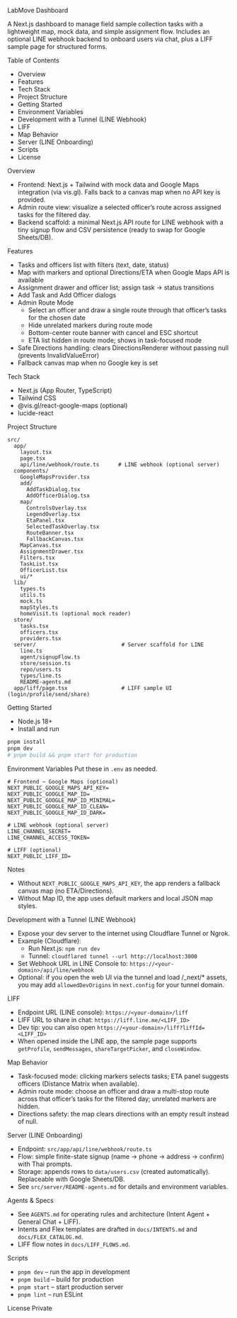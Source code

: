 LabMove Dashboard

 A Next.js dashboard to manage field sample collection tasks with a lightweight map, mock data, and simple assignment flow. Includes an optional LINE webhook backend to onboard users via chat, plus a LIFF sample page for structured forms.

Table of Contents
- Overview
- Features
- Tech Stack
- Project Structure
- Getting Started
- Environment Variables
- Development with a Tunnel (LINE Webhook)
 - LIFF
- Map Behavior
- Server (LINE Onboarding)
- Scripts
- License

Overview
- Frontend: Next.js + Tailwind with mock data and Google Maps integration (via vis.gl). Falls back to a canvas map when no API key is provided.
- Admin route view: visualize a selected officer’s route across assigned tasks for the filtered day.
- Backend scaffold: a minimal Next.js API route for LINE webhook with a tiny signup flow and CSV persistence (ready to swap for Google Sheets/DB).

Features
- Tasks and officers list with filters (text, date, status)
- Map with markers and optional Directions/ETA when Google Maps API is available
- Assignment drawer and officer list; assign task → status transitions
- Add Task and Add Officer dialogs
- Admin Route Mode
  - Select an officer and draw a single route through that officer’s tasks for the chosen date
  - Hide unrelated markers during route mode
  - Bottom-center route banner with cancel and ESC shortcut
  - ETA list hidden in route mode; shows in task-focused mode
- Safe Directions handling: clears DirectionsRenderer without passing null (prevents InvalidValueError)
- Fallback canvas map when no Google key is set

Tech Stack
- Next.js (App Router, TypeScript)
- Tailwind CSS
- @vis.gl/react-google-maps (optional)
- lucide-react

Project Structure
```text
src/
  app/
    layout.tsx
    page.tsx
    api/line/webhook/route.ts      # LINE webhook (optional server)
  components/
    GoogleMapsProvider.tsx
    add/
      AddTaskDialog.tsx
      AddOfficerDialog.tsx
    map/
      ControlsOverlay.tsx
      LegendOverlay.tsx
      EtaPanel.tsx
      SelectedTaskOverlay.tsx
      RouteBanner.tsx
      FallbackCanvas.tsx
    MapCanvas.tsx
    AssignmentDrawer.tsx
    Filters.tsx
    TaskList.tsx
    OfficerList.tsx
    ui/*
  lib/
    types.ts
    utils.ts
    mock.ts
    mapStyles.ts
    homeVisit.ts (optional mock reader)
  store/
    tasks.tsx
    officers.tsx
    providers.tsx
  server/                           # Server scaffold for LINE
    line.ts
    agent/signupFlow.ts
    store/session.ts
    repo/users.ts
    types/line.ts
    README-agents.md
  app/liff/page.tsx                 # LIFF sample UI (login/profile/send/share)
```

Getting Started
- Node.js 18+
- Install and run
```bash
pnpm install
pnpm dev
# pnpm build && pnpm start for production
```

Environment Variables
Put these in `.env` as needed.
```dotenv
# Frontend – Google Maps (optional)
NEXT_PUBLIC_GOOGLE_MAPS_API_KEY=
NEXT_PUBLIC_GOOGLE_MAP_ID=
NEXT_PUBLIC_GOOGLE_MAP_ID_MINIMAL=
NEXT_PUBLIC_GOOGLE_MAP_ID_CLEAN=
NEXT_PUBLIC_GOOGLE_MAP_ID_DARK=

# LINE webhook (optional server)
LINE_CHANNEL_SECRET=
LINE_CHANNEL_ACCESS_TOKEN=

# LIFF (optional)
NEXT_PUBLIC_LIFF_ID=
```
Notes
- Without `NEXT_PUBLIC_GOOGLE_MAPS_API_KEY`, the app renders a fallback canvas map (no ETA/Directions).
- Without Map ID, the app uses default markers and local JSON map styles.

Development with a Tunnel (LINE Webhook)
- Expose your dev server to the internet using Cloudflare Tunnel or Ngrok.
- Example (Cloudflare):
  - Run Next.js: `npm run dev`
  - Tunnel: `cloudflared tunnel --url http://localhost:3000`
- Set Webhook URL in LINE Console to: `https://<your-domain>/api/line/webhook`
- Optional: if you open the web UI via the tunnel and load /_next/* assets, you may add `allowedDevOrigins` in `next.config` for your tunnel domain.

LIFF
- Endpoint URL (LINE console): `https://<your-domain>/liff`
- LIFF URL to share in chat: `https://liff.line.me/<LIFF_ID>`
- Dev tip: you can also open `https://<your-domain>/liff?liffId=<LIFF_ID>`
- When opened inside the LINE app, the sample page supports `getProfile`, `sendMessages`, `shareTargetPicker`, and `closeWindow`.

Map Behavior
- Task-focused mode: clicking markers selects tasks; ETA panel suggests officers (Distance Matrix when available).
- Admin route mode: choose an officer and draw a multi-stop route across that officer’s tasks for the filtered day; unrelated markers are hidden.
- Directions safety: the map clears directions with an empty result instead of null.

Server (LINE Onboarding)
- Endpoint: `src/app/api/line/webhook/route.ts`
- Flow: simple finite-state signup (name → phone → address → confirm) with Thai prompts.
- Storage: appends rows to `data/users.csv` (created automatically). Replaceable with Google Sheets/DB.
- See `src/server/README-agents.md` for details and environment variables.

Agents & Specs
- See `AGENTS.md` for operating rules and architecture (Intent Agent + General Chat + LIFF).
- Intents and Flex templates are drafted in `docs/INTENTS.md` and `docs/FLEX_CATALOG.md`.
- LIFF flow notes in `docs/LIFF_FLOWS.md`.

Scripts
- `pnpm dev` – run the app in development
- `pnpm build` – build for production
- `pnpm start` – start production server
- `pnpm lint` – run ESLint

License
Private
